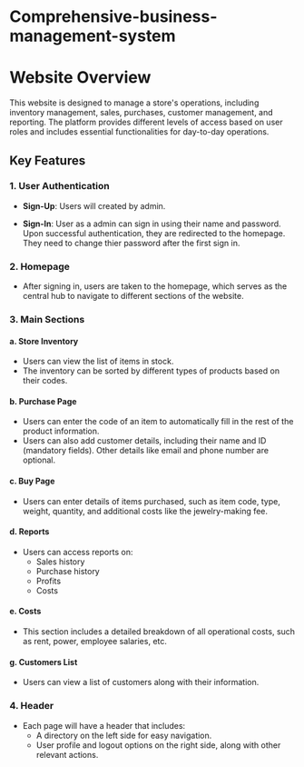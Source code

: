 # Comprehensive-business-management-system

# Website Overview

This website is designed to manage a store's operations, including inventory management, sales, purchases, customer management, and reporting. The platform provides different levels of access based on user roles and includes essential functionalities for day-to-day operations.

## Key Features

### 1. User Authentication
- **Sign-Up**: Users will created by admin.

- **Sign-In**: User as a admin can sign in using their name and password. Upon successful authentication, they are redirected to the homepage. They need to change thier password after the first sign in.

### 2. Homepage
- After signing in, users are taken to the homepage, which serves as the central hub to navigate to different sections of the website.

### 3. Main Sections

#### a. Store Inventory
- Users can view the list of items in stock.
- The inventory can be sorted by different types of products based on their codes.

#### b. Purchase Page
- Users can enter the code of an item to automatically fill in the rest of the product information.
- Users can also add customer details, including their name and ID (mandatory fields). Other details like email and phone number are optional.

#### c. Buy Page
- Users can enter details of items purchased, such as item code, type, weight, quantity, and additional costs like the jewelry-making fee.

#### d. Reports
- Users can access reports on:
  - Sales history
  - Purchase history
  - Profits
  - Costs

#### e. Costs
- This section includes a detailed breakdown of all operational costs, such as rent, power, employee salaries, etc.

#### g. Customers List
- Users can view a list of customers along with their information.

### 4. Header
- Each page will have a header that includes:
  - A directory on the left side for easy navigation.
  - User profile and logout options on the right side, along with other relevant actions.
